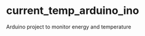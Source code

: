 current_temp_arduino_ino
========================

Arduino project to monitor energy and temperature
